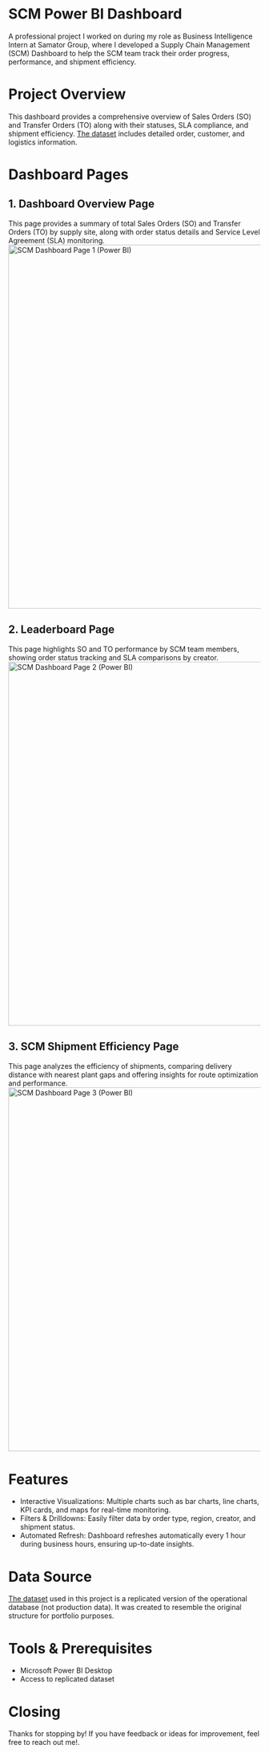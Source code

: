 # SCM Power BI Dashboard
A professional project I worked on during my role as Business Intelligence Intern at Samator Group, where I developed a Supply Chain Management (SCM) Dashboard to help the SCM team track their order progress, performance, and shipment efficiency.

# Project Overview
This dashboard provides a comprehensive overview of Sales Orders (SO) and Transfer Orders (TO) along with their statuses, SLA compliance, and shipment efficiency. [The dataset](https://docs.google.com/spreadsheets/d/1hmgC5IQfhZFjJP-cmHODfhrrF0AQZNLoe4oMbX2YtvM/edit?usp=sharing) includes detailed order, customer, and logistics information. 

# Dashboard Pages
## 1. Dashboard Overview Page
This page provides a summary of total Sales Orders (SO) and Transfer Orders (TO) by supply site, along with order status details and Service Level Agreement (SLA) monitoring.
<img width="880" height="725" alt="SCM Dashboard Page 1 (Power BI)" src="https://github.com/user-attachments/assets/4eb8b915-6bb2-4705-9710-fcbad84f4947" />

## 2. Leaderboard Page
This page highlights SO and TO performance by SCM team members, showing order status tracking and SLA comparisons by creator.
<img width="880" height="725" alt="SCM Dashboard Page 2 (Power BI)" src="https://github.com/user-attachments/assets/751afef3-15e2-4b38-a059-1ff0917597e3" />

## 3. SCM Shipment Efficiency Page
This page analyzes the efficiency of shipments, comparing delivery distance with nearest plant gaps and offering insights for route optimization and performance.
<img width="880" height="725" alt="SCM Dashboard Page 3 (Power BI)" src="https://github.com/user-attachments/assets/235b59b9-d747-4b2d-9f51-939fa6fb2323" />

# Features
- Interactive Visualizations: Multiple charts such as bar charts, line charts, KPI cards, and maps for real-time monitoring.
- Filters & Drilldowns: Easily filter data by order type, region, creator, and shipment status.
- Automated Refresh: Dashboard refreshes automatically every 1 hour during business hours, ensuring up-to-date insights.

# Data Source
[The dataset](https://docs.google.com/spreadsheets/d/1hmgC5IQfhZFjJP-cmHODfhrrF0AQZNLoe4oMbX2YtvM/edit?usp=sharing) used in this project is a replicated version of the operational database (not production data). It was created to resemble the original structure for portfolio purposes.

# Tools & Prerequisites
- Microsoft Power BI Desktop
- Access to replicated dataset

# Closing
Thanks for stopping by! If you have feedback or ideas for improvement, feel free to reach out me!.
